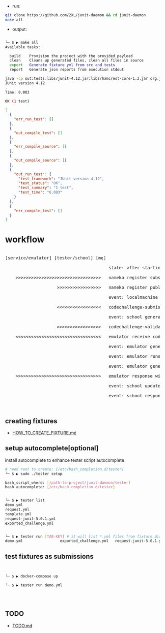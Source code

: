 - run:
```bash
git clone https://github.com/2XL/junit-daemon && cd junit-daemon
make all
```

- output:
```bash

└─ $ ▶ make all
Available tasks:

  build    Provision the project with the provided payload
  clean    Cleans up generated files, clean all files in source
  export   Generate fixture yml from src and tests
  report   Generate json reports from execution stdout

java -cp out:tests:libs/junit-4.12.jar:libs/hamcrest-core-1.3.jar org.junit.runner.JUnitCore PersonTest
JUnit version 4.12
.
Time: 0.003

OK (1 test)
```
```json
[
  {
    "err_run_test": []
  }, 
  {
    "out_compile_test": []
  }, 
  {
    "err_compile_source": []
  }, 
  {
    "out_compile_source": []
  }, 
  {
    "out_run_test": {
      "test_framework": "JUnit version 4.12", 
      "test_status": "OK", 
      "test_summary": "1 test", 
      "test_time": "0.003"
    }
  }, 
  {
    "err_compile_test": []
  }
]
```


# workflow


<PRE>

[service/emulator] [tester/school] [mq]    

                                        state: after starting the dev env `docker-compose up`    
    
    >>>>>>>>>>>>>>>>>>>>>>>>>>>>>>>>>   nameko register subscriber (worker to validate test)
    
                    >>>>>>>>>>>>>>>>>   nameko register publisher (worker to submit test && listen callback)
                                    
                                        event: localmachine run `tester run demo.yml`
                                        
                    <<<<<<<<<<<<<<<<<   codechallenge-submission is dispatch
                    
                                        event: school generate submission token and wait for callback
                
                    >>>>>>>>>>>>>>>>>   codechallenge-validation request to emulator
                    
    <<<<<<<<<<<<<<<<<<<<<<<<<<<<<<<<<   emulator receive code submission from school
    
                                        event: emulator generates the source tree
                                        
                                        event: emulator runs the testsuite
                                        
                                        event: emulator generate reports in json format
                                        
    >>>>>>>>>>>>>>>>>>>>>>>>>>>>>>>>>   emulator response with reports to school
                                        
                                        event: school update the submission token status with the report
                                        
                                        event: school response the ui                                                                                                                                                                                                                                                                  
                                        
                                         
</PRE>


## creating fixtures


 - [HOW_TO_CREATE_FIXTURE.md](https://github.com/2XL/junit-daemon/blob/master/fixture/README.md)




## setup autocomplete[optional]

install autocomplete to enhance tester script autocomplete
```bash
# need root to create: [/etc/bash_completion.d/tester]
└─ $ ▶ sudo ./tester setup

bash_script_where: [/path-to-project/junit-daemon/tester]
bash_autocomplete: [/etc/bash_completion.d/tester]


└─ $ ▶ tester list
demo.yml
request.yml
template.yml
request-junit-5.0.1.yml
exported_challenge.yml


└─ $ ▶ tester run [TAB-KEY] # it will list *.yml files from fixture directory                
demo.yml                 exported_challenge.yml   request-junit-5.0.1.yml  request.yml              template.yml  
```



## test fixtures as submissions

```bash 


└─ $ ▶ docker-compose up 

└─ $ ▶ tester run demo.yml


  
```












## TODO

 - [TODO.md](https://github.com/2XL/junit-daemon/blob/master/TODO.md)
